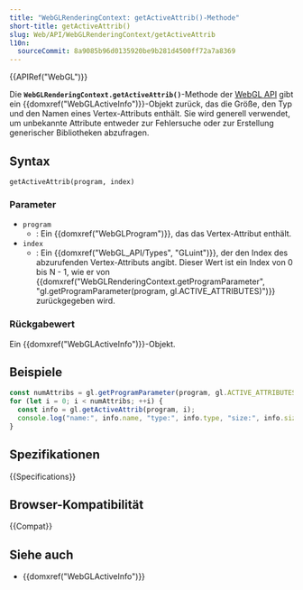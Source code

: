 ```yaml
---
title: "WebGLRenderingContext: getActiveAttrib()-Methode"
short-title: getActiveAttrib()
slug: Web/API/WebGLRenderingContext/getActiveAttrib
l10n:
  sourceCommit: 8a9085b96d0135920be9b281d4500ff72a7a8369
---
```


{{APIRef("WebGL")}}

Die **`WebGLRenderingContext.getActiveAttrib()`**-Methode der [WebGL API](/de/docs/Web/API/WebGL_API) gibt ein {{domxref("WebGLActiveInfo")}}-Objekt zurück, das die Größe, den Typ und den Namen eines Vertex-Attributs enthält. Sie wird generell verwendet, um unbekannte Attribute entweder zur Fehlersuche oder zur Erstellung generischer Bibliotheken abzufragen.

## Syntax

```js-nolint
getActiveAttrib(program, index)
```

### Parameter

- `program`
  - : Ein {{domxref("WebGLProgram")}}, das das Vertex-Attribut enthält.
- `index`
  - : Ein {{domxref("WebGL_API/Types", "GLuint")}}, der den Index des abzurufenden Vertex-Attributs angibt. Dieser Wert ist ein Index von 0 bis N - 1, wie er von {{domxref("WebGLRenderingContext.getProgramParameter", "gl.getProgramParameter(program, gl.ACTIVE_ATTRIBUTES)")}} zurückgegeben wird.

### Rückgabewert

Ein {{domxref("WebGLActiveInfo")}}-Objekt.

## Beispiele

```js
const numAttribs = gl.getProgramParameter(program, gl.ACTIVE_ATTRIBUTES);
for (let i = 0; i < numAttribs; ++i) {
  const info = gl.getActiveAttrib(program, i);
  console.log("name:", info.name, "type:", info.type, "size:", info.size);
}
```

## Spezifikationen

{{Specifications}}

## Browser-Kompatibilität

{{Compat}}

## Siehe auch

- {{domxref("WebGLActiveInfo")}}
